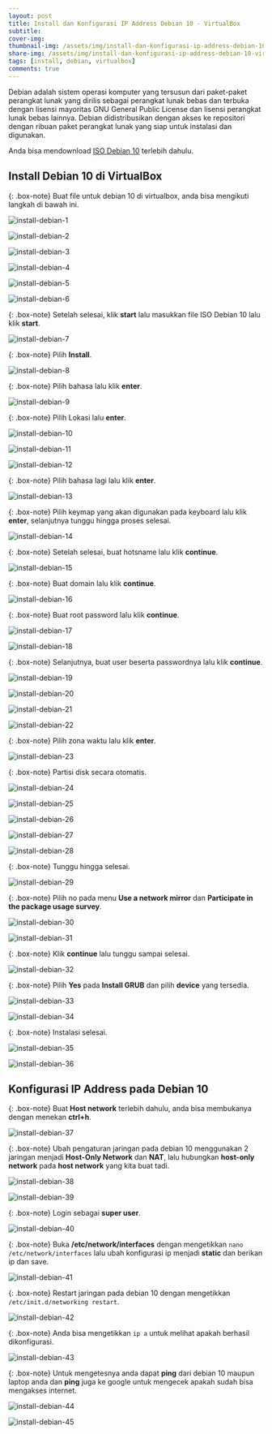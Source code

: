 ```yaml
---
layout: post
title: Install dan Konfigurasi IP Address Debian 10 - VirtualBox
subtitle: 
cover-img: 
thumbnail-img: /assets/img/install-dan-konfigurasi-ip-address-debian-10-virtualbox/debian.jpeg
share-img: /assets/img/install-dan-konfigurasi-ip-address-debian-10-virtualbox/debian.jpeg
tags: [install, debian, virtualbox]
comments: true
---
```


Debian adalah sistem operasi komputer yang tersusun dari paket-paket perangkat lunak yang dirilis sebagai perangkat lunak bebas dan terbuka dengan lisensi mayoritas GNU General Public License dan lisensi perangkat lunak bebas lainnya. Debian didistribusikan dengan akses ke repositori dengan ribuan paket perangkat lunak yang siap untuk instalasi dan digunakan.  

Anda bisa mendownload [ISO Debian 10](https://cdimage.debian.org/mirror/cdimage/release/current/amd64/iso-cd/) terlebih dahulu.  

## Install Debian 10 di VirtualBox

{: .box-note}
Buat file untuk debian 10 di virtualbox, anda bisa mengikuti langkah di bawah ini.

![install-debian-1](/assets/img/install-dan-konfigurasi-ip-address-debian-10-virtualbox/install-debian-1.png)

![install-debian-2](/assets/img/install-dan-konfigurasi-ip-address-debian-10-virtualbox/install-debian-2.png)

![install-debian-3](/assets/img/install-dan-konfigurasi-ip-address-debian-10-virtualbox/install-debian-3.png)

![install-debian-4](/assets/img/install-dan-konfigurasi-ip-address-debian-10-virtualbox/install-debian-4.png)

![install-debian-5](/assets/img/install-dan-konfigurasi-ip-address-debian-10-virtualbox/install-debian-5.png)

![install-debian-6](/assets/img/install-dan-konfigurasi-ip-address-debian-10-virtualbox/install-debian-6.png)

{: .box-note}
Setelah selesai, klik **start** lalu masukkan file ISO Debian 10 lalu klik **start**.

![install-debian-7](/assets/img/install-dan-konfigurasi-ip-address-debian-10-virtualbox/install-debian-7.png)

{: .box-note}
Pilih **Install**.

![install-debian-8](/assets/img/install-dan-konfigurasi-ip-address-debian-10-virtualbox/install-debian-8.png)

{: .box-note}
Pilih bahasa lalu klik **enter**.

![install-debian-9](/assets/img/install-dan-konfigurasi-ip-address-debian-10-virtualbox/install-debian-9.png)

{: .box-note}
Pilih Lokasi lalu **enter**.

![install-debian-10](/assets/img/install-dan-konfigurasi-ip-address-debian-10-virtualbox/install-debian-10.png)

![install-debian-11](/assets/img/install-dan-konfigurasi-ip-address-debian-10-virtualbox/install-debian-11.png)

![install-debian-12](/assets/img/install-dan-konfigurasi-ip-address-debian-10-virtualbox/install-debian-12.png)

{: .box-note}
Pilih bahasa lagi lalu klik **enter**.

![install-debian-13](/assets/img/install-dan-konfigurasi-ip-address-debian-10-virtualbox/install-debian-13.png)

{: .box-note}
Pilih keymap yang akan digunakan pada keyboard lalu klik **enter**, selanjutnya tunggu hingga proses selesai.

![install-debian-14](/assets/img/install-dan-konfigurasi-ip-address-debian-10-virtualbox/install-debian-14.png)

{: .box-note}
Setelah selesai, buat hotsname lalu klik **continue**.

![install-debian-15](/assets/img/install-dan-konfigurasi-ip-address-debian-10-virtualbox/install-debian-15.png)

{: .box-note}
Buat domain lalu klik **continue**.

![install-debian-16](/assets/img/install-dan-konfigurasi-ip-address-debian-10-virtualbox/install-debian-16.png)

{: .box-note}
Buat root password lalu klik **continue**.

![install-debian-17](/assets/img/install-dan-konfigurasi-ip-address-debian-10-virtualbox/install-debian-17.png)

![install-debian-18](/assets/img/install-dan-konfigurasi-ip-address-debian-10-virtualbox/install-debian-18.png)

{: .box-note}
Selanjutnya, buat user beserta passwordnya lalu klik **continue**.

![install-debian-19](/assets/img/install-dan-konfigurasi-ip-address-debian-10-virtualbox/install-debian-19.png)

![install-debian-20](/assets/img/install-dan-konfigurasi-ip-address-debian-10-virtualbox/install-debian-20.png)

![install-debian-21](/assets/img/install-dan-konfigurasi-ip-address-debian-10-virtualbox/install-debian-21.png)

![install-debian-22](/assets/img/install-dan-konfigurasi-ip-address-debian-10-virtualbox/install-debian-22.png)

{: .box-note}
Pilih zona waktu lalu klik **enter**.

![install-debian-23](/assets/img/install-dan-konfigurasi-ip-address-debian-10-virtualbox/install-debian-23.png)

{: .box-note}
Partisi disk secara otomatis.

![install-debian-24](/assets/img/install-dan-konfigurasi-ip-address-debian-10-virtualbox/install-debian-24.png)

![install-debian-25](/assets/img/install-dan-konfigurasi-ip-address-debian-10-virtualbox/install-debian-25.png)

![install-debian-26](/assets/img/install-dan-konfigurasi-ip-address-debian-10-virtualbox/install-debian-26.png)

![install-debian-27](/assets/img/install-dan-konfigurasi-ip-address-debian-10-virtualbox/install-debian-27.png)

![install-debian-28](/assets/img/install-dan-konfigurasi-ip-address-debian-10-virtualbox/install-debian-28.png)

{: .box-note}
Tunggu hingga selesai.

![install-debian-29](/assets/img/install-dan-konfigurasi-ip-address-debian-10-virtualbox/install-debian-29.png)

{: .box-note}
Pilih no pada menu **Use a network mirror** dan **Participate in the package usage survey**.

![install-debian-30](/assets/img/install-dan-konfigurasi-ip-address-debian-10-virtualbox/install-debian-30.png)

![install-debian-31](/assets/img/install-dan-konfigurasi-ip-address-debian-10-virtualbox/install-debian-31.png)

{: .box-note}
Klik **continue** lalu tunggu sampai selesai.

![install-debian-32](/assets/img/install-dan-konfigurasi-ip-address-debian-10-virtualbox/install-debian-32.png)

{: .box-note}
Pilih **Yes** pada **Install GRUB** dan pilih **device** yang tersedia.

![install-debian-33](/assets/img/install-dan-konfigurasi-ip-address-debian-10-virtualbox/install-debian-33.png)

![install-debian-34](/assets/img/install-dan-konfigurasi-ip-address-debian-10-virtualbox/install-debian-34.png)

{: .box-note}
Instalasi selesai.

![install-debian-35](/assets/img/install-dan-konfigurasi-ip-address-debian-10-virtualbox/install-debian-35.png)

![install-debian-36](/assets/img/install-dan-konfigurasi-ip-address-debian-10-virtualbox/install-debian-36.png)

## Konfigurasi IP Address pada Debian 10

{: .box-note}
Buat **Host network** terlebih dahulu, anda bisa membukanya dengan menekan **ctrl+h**.

![install-debian-37](/assets/img/install-dan-konfigurasi-ip-address-debian-10-virtualbox/install-debian-37.png)

{: .box-note}
Ubah pengaturan jaringan pada debian 10 menggunakan 2 jaringan menjadi **Host-Only Network** dan **NAT**, lalu hubungkan **host-only network** pada **host network** yang kita buat tadi.

![install-debian-38](/assets/img/install-dan-konfigurasi-ip-address-debian-10-virtualbox/install-debian-38.png)

![install-debian-39](/assets/img/install-dan-konfigurasi-ip-address-debian-10-virtualbox/install-debian-39.png)

{: .box-note}
Login sebagai **super user**.

![install-debian-40](/assets/img/install-dan-konfigurasi-ip-address-debian-10-virtualbox/install-debian-40.png)

{: .box-note}
Buka **/etc/network/interfaces** dengan mengetikkan `nano /etc/network/interfaces` lalu ubah konfigurasi ip menjadi **static** dan berikan ip dan save.

![install-debian-41](/assets/img/install-dan-konfigurasi-ip-address-debian-10-virtualbox/install-debian-41.png)

{: .box-note}
Restart jaringan pada debian 10 dengan mengetikkan `/etc/init.d/networking restart`.

![install-debian-42](/assets/img/install-dan-konfigurasi-ip-address-debian-10-virtualbox/install-debian-42.png)

{: .box-note}
Anda bisa mengetikkan `ip a` untuk melihat apakah berhasil dikonfigurasi.

![install-debian-43](/assets/img/install-dan-konfigurasi-ip-address-debian-10-virtualbox/install-debian-43.png)

{: .box-note}
Untuk mengetesnya anda dapat **ping** dari debian 10 maupun laptop anda dan **ping** juga ke google untuk mengecek apakah sudah bisa mengakses internet.

![install-debian-44](/assets/img/install-dan-konfigurasi-ip-address-debian-10-virtualbox/install-debian-44.png)

![install-debian-45](/assets/img/install-dan-konfigurasi-ip-address-debian-10-virtualbox/install-debian-45.png)
